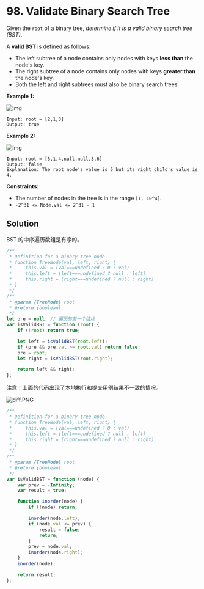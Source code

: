 # 98. Validate Binary Search Tree

Given the `root` of a binary tree, _determine if it is a valid binary search tree (BST)_.

A **valid BST** is defined as follows:

-   The left subtree of a node contains only nodes with keys **less than** the node's key.
-   The right subtree of a node contains only nodes with keys **greater than** the node's key.
-   Both the left and right subtrees must also be binary search trees.

**Example 1:**

![img](https://assets.leetcode.com/uploads/2020/12/01/tree1.jpg)

```
Input: root = [2,1,3]
Output: true
```

**Example 2:**

![img](https://assets.leetcode.com/uploads/2020/12/01/tree2.jpg)

```
Input: root = [5,1,4,null,null,3,6]
Output: false
Explanation: The root node's value is 5 but its right child's value is 4.
```

**Constraints:**

-   The number of nodes in the tree is in the range `[1, 10^4]`.
-   `-2^31 <= Node.val <= 2^31 - 1`

## Solution

BST 的中序遍历数组是有序的。

```javascript
/**
 * Definition for a binary tree node.
 * function TreeNode(val, left, right) {
 *     this.val = (val===undefined ? 0 : val)
 *     this.left = (left===undefined ? null : left)
 *     this.right = (right===undefined ? null : right)
 * }
 */
/**
 * @param {TreeNode} root
 * @return {boolean}
 */
let pre = null; // 遍历的前一个结点
var isValidBST = function (root) {
    if (!root) return true;

    let left = isValidBST(root.left);
    if (pre && pre.val >= root.val) return false;
    pre = root;
    let right = isValidBST(root.right);

    return left && right;
};
```

注意：上面的代码出现了本地执行和提交用例结果不一致的情况。

![diff.PNG](https://i.loli.net/2021/05/07/tQI5v91fMjxlgJ4.png)

```javascript
/**
 * Definition for a binary tree node.
 * function TreeNode(val, left, right) {
 *     this.val = (val===undefined ? 0 : val)
 *     this.left = (left===undefined ? null : left)
 *     this.right = (right===undefined ? null : right)
 * }
 */
/**
 * @param {TreeNode} root
 * @return {boolean}
 */
var isValidBST = function (node) {
    var prev = -Infinity;
    var result = true;

    function inorder(node) {
        if (!node) return;

        inorder(node.left);
        if (node.val <= prev) {
            result = false;
            return;
        }
        prev = node.val;
        inorder(node.right);
    }
    inorder(node);

    return result;
};
```
